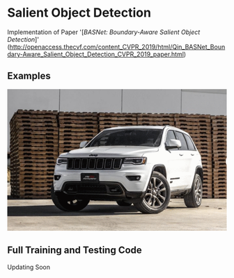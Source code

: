 # Salient Object Detection
Implementation of Paper '[*BASNet: Boundary-Aware Salient Object Detection*]' (http://openaccess.thecvf.com/content_CVPR_2019/html/Qin_BASNet_Boundary-Aware_Salient_Object_Detection_CVPR_2019_paper.html) 

## Examples

      
![Before Optimization](images/project3.gif?  "RBefore Optimization")  

## Full Training and Testing Code

Updating Soon
